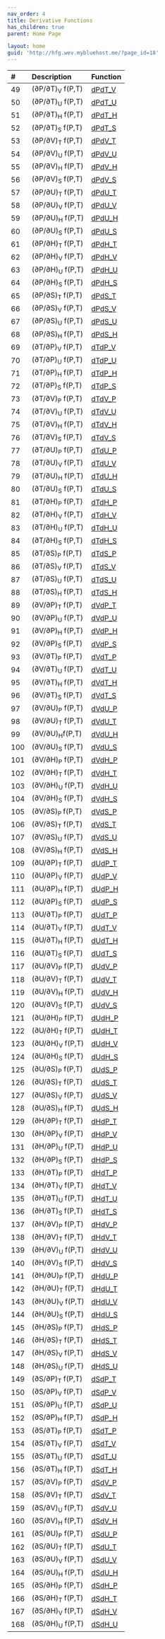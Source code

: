 ```yaml
---
nav_order: 4
title: Derivative Functions
has_children: true
parent: Home Page

layout: home
guid: 'http://hfg.wev.mybluehost.me/?page_id=18'
---
```


|#    | Description                | Function                                                     |
|:----|:---------------------------|:-------------------------------------------------------------|
| 49  | (∂P/∂T)<sub>V</sub> f(P,T) | [dPdT\_V](derivative_functions/1-dp/1-dpdt/dpdt_v-f_pt.html) |
| 50  | (∂P/∂T)<sub>U</sub> f(P,T) | [dPdT\_U](derivative_functions/1-dp/1-dpdt/dpdt_u-f_pt.html) |
| 51  | (∂P/∂T)<sub>H</sub> f(P,T) | [dPdT\_H](derivative_functions/1-dp/1-dpdt/dpdt_h-f_pt.html) |
| 52  | (∂P/∂T)<sub>S</sub> f(P,T) | [dPdT\_S](derivative_functions/1-dp/1-dpdt/dpdt_s-f_pt.html) |
| 53  | (∂P/∂V)<sub>T</sub> f(P,T) | [dPdV\_T](derivative_functions/1-dp/2-dpdv/dpdv_t-f_pt.html) |
| 54  | (∂P/∂V)<sub>U</sub> f(P,T) | [dPdV\_U](derivative_functions/1-dp/2-dpdv/dpdv_u-f_pt.html) |
| 55  | (∂P/∂V)<sub>H</sub> f(P,T) | [dPdV\_H](derivative_functions/1-dp/2-dpdv/dpdv_h-f_pt.html) |
| 56  | (∂P/∂V)<sub>S</sub> f(P,T) | [dPdV\_S](derivative_functions/1-dp/2-dpdv/dpdv_s-f_pt.html) |
| 57  | (∂P/∂U)<sub>T</sub> f(P,T) | [dPdU\_T](derivative_functions/1-dp/4-dpds/dpds_t-f_pt.html) |
| 58  | (∂P/∂U)<sub>V</sub> f(P,T) | [dPdU\_V](derivative_functions/1-dp/5-dpdu/dpdu_v-f_pt.html) |
| 59  | (∂P/∂U)<sub>H</sub> f(P,T) | [dPdU\_H](derivative_functions/1-dp/5-dpdu/dpdu_h-f_pt.html) |
| 60  | (∂P/∂U)<sub>S</sub> f(P,T) | [dPdU\_S](derivative_functions/1-dp/5-dpdu/dpdu_s-f_pt.html) |
| 61  | (∂P/∂H)<sub>T</sub> f(P,T) | [dPdH\_T](derivative_functions/1-dp/3-dpdh/dpdh_t-f_pt.html) |
| 62  | (∂P/∂H)<sub>V</sub> f(P,T) | [dPdH\_V](derivative_functions/1-dp/3-dpdh/dpdh_v-f_pt.html) |
| 63  | (∂P/∂H)<sub>U</sub> f(P,T) | [dPdH\_U](derivative_functions/1-dp/3-dpdh/dpdh_u-f_pt.html) |
| 64  | (∂P/∂H)<sub>S</sub> f(P,T) | [dPdH\_S](derivative_functions/1-dp/3-dpdh/dpdh_s-f_pt.html) |
| 65  | (∂P/∂S)<sub>T</sub> f(P,T) | [dPdS\_T](derivative_functions/1-dp/4-dpds/dpds_v-f_pt.html) |
| 66  | (∂P/∂S)<sub>V</sub> f(P,T) | [dPdS\_V](derivative_functions/1-dp/4-dpds/dpds_v-f_pt.html) |
| 67  | (∂P/∂S)<sub>U</sub> f(P,T) | [dPdS\_U](derivative_functions/1-dp/4-dpds/dpds_u-f_pt.html) |
| 68  | (∂P/∂S)<sub>H</sub> f(P,T) | [dPdS\_H](derivative_functions/1-dp/4-dpds/dpds_h-f_pt.html) |
| 69  | (∂T/∂P)<sub>V</sub> f(P,T) | [dTdP\_V](derivative_functions/2-dt/1-dtdp/dtdp_v-f_pt.html) |
| 70  | (∂T/∂P)<sub>U</sub> f(P,T) | [dTdP\_U](derivative_functions/2-dt/1-dtdp/dtdp_u-f_pt.html) |
| 71  | (∂T/∂P)<sub>H</sub> f(P,T) | [dTdP\_H](derivative_functions/2-dt/1-dtdp/dtdp_h-f_pt.html) |
| 72  | (∂T/∂P)<sub>S</sub> f(P,T) | [dTdP\_S](derivative_functions/2-dt/1-dtdp/dtdp_s-f_pt.html) |
| 73  | (∂T/∂V)<sub>P</sub> f(P,T) | [dTdV\_P](derivative_functions/2-dt/2-dtdv/dtdv_p-f_pt.html) |
| 74  | (∂T/∂V)<sub>U</sub> f(P,T) | [dTdV\_U](derivative_functions/2-dt/2-dtdv/dtdv_u-f_pt.html) |
| 75  | (∂T/∂V)<sub>H</sub> f(P,T) | [dTdV\_H](derivative_functions/2-dt/2-dtdv/dtdv_h-f_pt.html) |
| 76  | (∂T/∂V)<sub>S</sub> f(P,T) | [dTdV\_S](derivative_functions/2-dt/2-dtdv/dtdv_s-f_pt.html) |
| 77  | (∂T/∂U)<sub>P</sub> f(P,T) | [dTdU\_P](derivative_functions/2-dt/5-dtdu/dtdu_p-f_pt.html) |
| 78  | (∂T/∂U)<sub>V</sub> f(P,T) | [dTdU\_V](derivative_functions/2-dt/5-dtdu/dtdu_v-f_pt.html) |
| 79  | (∂T/∂U)<sub>H</sub> f(P,T) | [dTdU\_H](derivative_functions/2-dt/5-dtdu/dtdu_h-f_pt.html) |
| 80  | (∂T/∂U)<sub>S</sub> f(P,T) | [dTdU\_S](derivative_functions/2-dt/5-dtdu/dtdu_s-f_pt.html) |
| 81  | (∂T/∂H)<sub>P</sub> f(P,T) | [dTdH\_P](derivative_functions/2-dt/3-dtdh/dtdh_p-f_pt.html) |
| 82  | (∂T/∂H)<sub>V</sub> f(P,T) | [dTdH\_V](derivative_functions/2-dt/3-dtdh/dtdh_v-f_pt.html) |
| 83  | (∂T/∂H)<sub>U</sub> f(P,T) | [dTdH\_U](derivative_functions/2-dt/3-dtdh/dtdh_s-f_pt.html) |
| 84  | (∂T/∂H)<sub>S</sub> f(P,T) | [dTdH\_S](derivative_functions/2-dt/3-dtdh/dtdh_s-f_pt.html) |
| 85  | (∂T/∂S)<sub>P</sub> f(P,T) | [dTdS\_P](derivative_functions/2-dt/4-dtds/dtds_p-f_pt.html) |
| 86  | (∂T/∂S)<sub>V</sub> f(P,T) | [dTdS\_V](derivative_functions/2-dt/4-dtds/dtds_v-f_pt.html) |
| 87  | (∂T/∂S)<sub>U</sub> f(P,T) | [dTdS\_U](derivative_functions/2-dt/4-dtds/dtds_u-f_pt.html) |
| 88  | (∂T/∂S)<sub>H</sub> f(P,T) | [dTdS\_H](derivative_functions/2-dt/4-dtds/dtds_h-f_pt.html) |
| 89  | (∂V/∂P)<sub>T</sub> f(P,T) | [dVdP\_T](derivative_functions/3-dv/1-dvdp/dvdp_t-f_pt.html) |
| 90  | (∂V/∂P)<sub>U</sub> f(P,T) | [dVdP\_U](derivative_functions/3-dv/1-dvdp/dvdp_u-f_pt.html) |
| 91  | (∂V/∂P)<sub>H</sub> f(P,T) | [dVdP\_H](derivative_functions/3-dv/1-dvdp/dvdp_h-f_pt.html) |
| 92  | (∂V/∂P)<sub>S</sub> f(P,T) | [dVdP\_S](derivative_functions/3-dv/1-dvdp/dvdp_s-f_pt.html) |
| 93  | (∂V/∂T)<sub>P</sub> f(P,T) | [dVdT\_P](derivative_functions/3-dv/2-dvdt/dvdt_p-f_pt.html) |
| 94  | (∂V/∂T)<sub>U</sub> f(P,T) | [dVdT\_U](derivative_functions/3-dv/2-dvdt/dvdt_u-f_pt.html) |
| 95  | (∂V/∂T)<sub>H</sub> f(P,T) | [dVdT\_H](derivative_functions/3-dv/2-dvdt/dvdt_h-f_pt.html) |
| 96  | (∂V/∂T)<sub>S</sub> f(P,T) | [dVdT\_S](derivative_functions/3-dv/2-dvdt/dvdt_s-f_pt.html) |
| 97  | (∂V/∂U)<sub>P</sub> f(P,T) | [dVdU\_P](derivative_functions/3-dv/5-dvdu/dvdu_p-f_pt.html) |
| 98  | (∂V/∂U)<sub>T</sub> f(P,T) | [dVdU\_T](derivative_functions/3-dv/5-dvdu/dvdu_t-f_pt.html) |
| 99  | (∂V/∂U)<sub>H</sub>f(P,T)  | [dVdU\_H](derivative_functions/3-dv/5-dvdu/dvdu_h-f_pt.html) |
| 100 | (∂V/∂U)<sub>S</sub> f(P,T) | [dVdU\_S](derivative_functions/3-dv/5-dvdu/dvdu_s-f_pt.html) |
| 101 | (∂V/∂H)<sub>P</sub> f(P,T) | [dVdH\_P](derivative_functions/3-dv/3-dvdh/dvdh_p-f_pt.html) |
| 102 | (∂V/∂H)<sub>T</sub> f(P,T) | [dVdH\_T](derivative_functions/3-dv/3-dvdh/dvdh_t-f_pt.html) |
| 103 | (∂V/∂H)<sub>U</sub> f(P,T) | [dVdH\_U](derivative_functions/3-dv/3-dvdh/dvdh_u-f_pt.html) |
| 104 | (∂V/∂H)<sub>S</sub> f(P,T) | [dVdH\_S](derivative_functions/3-dv/3-dvdh/dvdh_s-f_pt.html) |
| 105 | (∂V/∂S)<sub>P </sub>f(P,T) | [dVdS\_P](derivative_functions/3-dv/4-dvds/dvds_p-f_pt.html) |
| 106 | (∂V/∂S)<sub>T</sub> f(P,T) | [dVdS\_T](derivative_functions/3-dv/4-dvds/dvds_t-f_pt.html) |
| 107 | (∂V/∂S)<sub>U</sub> f(P,T) | [dVdS\_U](derivative_functions/3-dv/4-dvds/dvds_u-f_pt.html) |
| 108 | (∂V/∂S)<sub>H</sub> f(P,T) | [dVdS\_H](derivative_functions/3-dv/4-dvds/dvds_h-f_pt.html) |
| 109 | (∂U/∂P)<sub>T</sub> f(P,T) | [dUdP\_T](derivative_functions/6-du/1-dudp/dudp_t-f_pt.html) |
| 110 | (∂U/∂P)<sub>V</sub> f(P,T) | [dUdP\_V](derivative_functions/6-du/1-dudp/dudp_v-f_pt.html) |
| 111 | (∂U/∂P)<sub>H</sub> f(P,T) | [dUdP\_H](derivative_functions/6-du/1-dudp/dudp_h-f_pt.html) |
| 112 | (∂U/∂P)<sub>S</sub> f(P,T) | [dUdP\_S](derivative_functions/6-du/1-dudp/dudp_s-f_pt.html) |
| 113 | (∂U/∂T)<sub>P</sub> f(P,T) | [dUdT\_P](derivative_functions/6-du/2-dudt/dudt_p-f_pt.html) |
| 114 | (∂U/∂T)<sub>V</sub> f(P,T) | [dUdT\_V](derivative_functions/6-du/2-dudt/dudt_v-f_pt.html) |
| 115 | (∂U/∂T)<sub>H</sub> f(P,T) | [dUdT\_H](derivative_functions/6-du/2-dudt/dudt_h-f_pt.html) |
| 116 | (∂U/∂T)<sub>S</sub> f(P,T) | [dUdT\_S](derivative_functions/6-du/2-dudt/dudt_s-f_pt.html) |
| 117 | (∂U/∂V)<sub>P</sub> f(P,T) | [dUdV\_P](derivative_functions/6-du/5-dudv/dudv_p-f_pt.html) |
| 118 | (∂U/∂V)<sub>T</sub> f(P,T) | [dUdV\_T](derivative_functions/6-du/5-dudv/dudv_t-f_pt.html) |
| 119 | (∂U/∂V)<sub>H</sub> f(P,T) | [dUdV\_H](derivative_functions/6-du/5-dudv/dudv_h-f_pt.html) |
| 120 | (∂U/∂V)<sub>S</sub> f(P,T) | [dUdV\_S](derivative_functions/6-du/5-dudv/dudv_s-f_pt.html) |
| 121 | (∂U/∂H)<sub>P</sub> f(P,T) | [dUdH\_P](derivative_functions/6-du/3-dudh/dudh_p-f_pt.html) |
| 122 | (∂U/∂H)<sub>T</sub> f(P,T) | [dUdH\_T](derivative_functions/6-du/3-dudh/dudh_t-f_pt.html) |
| 123 | (∂U/∂H)<sub>V</sub> f(P,T) | [dUdH\_V](derivative_functions/6-du/3-dudh/dudh_v-f_pt.html) |
| 124 | (∂U/∂H)<sub>S</sub> f(P,T) | [dUdH\_S](derivative_functions/6-du/3-dudh/dudh_s-f_pt.html) |
| 125 | (∂U/∂S)<sub>P</sub> f(P,T) | [dUdS\_P](derivative_functions/6-du/4-duds/duds_p-f_pt.html) |
| 126 | (∂U/∂S)<sub>T</sub> f(P,T) | [dUdS\_T](derivative_functions/6-du/4-duds/duds_t-f_pt.html) |
| 127 | (∂U/∂S)<sub>V</sub> f(P,T) | [dUdS\_V](derivative_functions/6-du/4-duds/duds_v-f_pt.html) |
| 128 | (∂U/∂S)<sub>H</sub> f(P,T) | [dUdS\_H](derivative_functions/6-du/4-duds/duds_h-f_pt.html) |
| 129 | (∂H/∂P)<sub>T</sub> f(P,T) | [dHdP\_T](derivative_functions/4-dh/1-dhdp/dhdp_t-f_pt.html) |
| 130 | (∂H/∂P)<sub>V</sub> f(P,T) | [dHdP\_V](derivative_functions/4-dh/1-dhdp/dhdp_v-f_pt.html) |
| 131 | (∂H/∂P)<sub>U</sub> f(P,T) | [dHdP\_U](derivative_functions/4-dh/1-dhdp/dhdp_u-f_pt.html) |
| 132 | (∂H/∂P)<sub>S</sub> f(P,T) | [dHdP\_S](derivative_functions/4-dh/1-dhdp/dhdp_s-f_pt.html) |
| 133 | (∂H/∂T)<sub>P</sub> f(P,T) | [dHdT\_P](derivative_functions/4-dh/2-dhdt/dhdt_p-f_pt.html) |
| 134 | (∂H/∂T)<sub>V</sub> f(P,T) | [dHdT\_V](derivative_functions/4-dh/2-dhdt/dhdt_v-f_pt.html) |
| 135 | (∂H/∂T)<sub>U</sub> f(P,T) | [dHdT\_U](derivative_functions/4-dh/2-dhdt/dhdt_u-f_pt.html) |
| 136 | (∂H/∂T)<sub>S</sub> f(P,T) | [dHdT\_S](derivative_functions/4-dh/2-dhdt/dhdt_s-f_pt.html) |
| 137 | (∂H/∂V)<sub>P</sub> f(P,T) | [dHdV\_P](derivative_functions/4-dh/4-dhdv/dhdv_p-f_pt.html) |
| 138 | (∂H/∂V)<sub>T</sub> f(P,T) | [dHdV\_T](derivative_functions/4-dh/4-dhdv/dhdv_t-f_pt.html) |
| 139 | (∂H/∂V)<sub>U</sub> f(P,T) | [dHdV\_U](derivative_functions/4-dh/4-dhdv/dhdv_u-f_pt.html) |
| 140 | (∂H/∂V)<sub>S</sub> f(P,T) | [dHdV\_S](derivative_functions/4-dh/4-dhdv/dhdv_s-f_pt.html) |
| 141 | (∂H/∂U)<sub>P</sub> f(P,T) | [dHdU\_P](derivative_functions/4-dh/5-dhdu/dhdu_p-f_pt.html) |
| 142 | (∂H/∂U)<sub>T</sub> f(P,T) | [dHdU\_T](derivative_functions/4-dh/5-dhdu/dhdu_t-f_pt.html) |
| 143 | (∂H/∂U)<sub>V</sub> f(P,T) | [dHdU\_V](derivative_functions/4-dh/5-dhdu/dhdu_v-f_pt.html) |
| 144 | (∂H/∂U)<sub>S</sub> f(P,T) | [dHdU\_S](derivative_functions/4-dh/5-dhdu/dhdu_s-f_pt.html) |
| 145 | (∂H/∂S)<sub>P</sub> f(P,T) | [dHdS\_P](derivative_functions/4-dh/3-dhds/dhds_p-f_pt.html) |
| 146 | (∂H/∂S)<sub>T</sub> f(P,T) | [dHdS\_T](derivative_functions/4-dh/3-dhds/dhds_t-f_pt.html) |
| 147 | (∂H/∂S)<sub>V</sub> f(P,T) | [dHdS\_V](derivative_functions/4-dh/3-dhds/dhds_v-f_pt.html) |
| 148 | (∂H/∂S)<sub>U</sub> f(P,T) | [dHdS\_U](derivative_functions/4-dh/3-dhds/dhds_u-f_pt.html) |
| 149 | (∂S/∂P)<sub>T</sub> f(P,T) | [dSdP\_T](derivative_functions/5-ds/1-dsdp/dsdp_t-f_pt.html) |
| 150 | (∂S/∂P)<sub>V</sub> f(P,T) | [dSdP\_V](derivative_functions/5-ds/1-dsdp/dsdp_v-f_pt.html) |
| 151 | (∂S/∂P)<sub>U</sub> f(P,T) | [dSdP\_U](derivative_functions/5-ds/1-dsdp/dsdp_u-f_pt.html) |
| 152 | (∂S/∂P)<sub>H</sub> f(P,T) | [dSdP\_H](derivative_functions/5-ds/1-dsdp/dsdp_h-f_pt.html) |
| 153 | (∂S/∂T)<sub>P</sub> f(P,T) | [dSdT\_P](derivative_functions/5-ds/2-dsdt/dsdt_p-f_pt.html) |
| 154 | (∂S/∂T)<sub>V</sub> f(P,T) | [dSdT\_V](derivative_functions/5-ds/2-dsdt/dsdt_v-f_pt.html) |
| 155 | (∂S/∂T)<sub>U</sub> f(P,T) | [dSdT\_U](derivative_functions/5-ds/2-dsdt/dsdt_u-f_pt.html) |
| 156 | (∂S/∂T)<sub>H</sub> f(P,T) | [dSdT\_H](derivative_functions/5-ds/2-dsdt/dsdt_h-f_pt.html) |
| 157 | (∂S/∂V)<sub>P</sub> f(P,T) | [dSdV\_P](derivative_functions/5-ds/4-dsdv/dsdv_p-f_pt.html) |
| 158 | (∂S/∂V)<sub>T</sub> f(P,T) | [dSdV\_T](derivative_functions/5-ds/4-dsdv/dsdv_t-f_pt.html) |
| 159 | (∂S/∂V)<sub>U</sub> f(P,T) | [dSdV\_U](derivative_functions/5-ds/4-dsdv/dsdv_u-f_pt.html) |
| 160 | (∂S/∂V)<sub>H</sub> f(P,T) | [dSdV\_H](derivative_functions/5-ds/4-dsdv/dsdv_h-f_pt.html) |
| 161 | (∂S/∂U)<sub>P</sub> f(P,T) | [dSdU\_P](derivative_functions/5-ds/4-dsdv/dsdv_p-f_pt.html) |
| 162 | (∂S/∂U)<sub>T</sub> f(P,T) | [dSdU\_T](derivative_functions/5-ds/5-dsdu/dsdu_t-f_pt.html) |
| 163 | (∂S/∂U)<sub>V</sub> f(P,T) | [dSdU\_V](derivative_functions/5-ds/5-dsdu/dsdu_v-f_pt.html) |
| 164 | (∂S/∂U)<sub>H</sub> f(P,T) | [dSdU\_H](derivative_functions/5-ds/5-dsdu/dsdu_h-f_pt.html) |
| 165 | (∂S/∂H)<sub>P</sub> f(P,T) | [dSdH\_P](derivative_functions/5-ds/3-dsdh/dsdh_p-f_pt.html) |
| 166 | (∂S/∂H)<sub>T</sub> f(P,T) | [dSdH\_T](derivative_functions/5-ds/3-dsdh/dsdh_t-f_pt.html) |
| 167 | (∂S/∂H)<sub>V</sub> f(P,T) | [dSdH\_V](derivative_functions/5-ds/3-dsdh/dsdh_v-f_pt.html) |
| 168 | (∂S/∂H)<sub>U</sub> f(P,T) | [dSdH\_U](derivative_functions/5-ds/3-dsdh/dsdh_u-f_pt.html) |